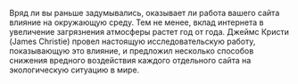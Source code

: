Вряд ли вы раньше задумывались, оказывает ли работа вашего сайта влияние на 
окружающую среду. Тем не менее, вклад интернета в увеличение загрязнения 
атмосферы растет год от года. Джеймс Кристи (James Christie) провел настоящую 
исследовательскую работу, показывающую это влияние, и предложил несколько
способов снижения вредного воздействия каждого отдельного сайта на 
экологическую ситуацию в мире.
